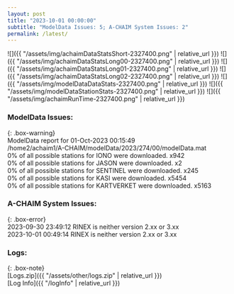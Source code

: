 ```yaml
---
layout: post
title: "2023-10-01 00:00:00"
subtitle: "ModelData Issues: 5; A-CHAIM System Issues: 2"
permalink: /latest/
---
```


![]({{ "/assets/img/achaimDataStatsShort-2327400.png" | relative_url }})
![]({{ "/assets/img/achaimDataStatsLong00-2327400.png" | relative_url }})
![]({{ "/assets/img/achaimDataStatsLong01-2327400.png" | relative_url }})
![]({{ "/assets/img/achaimDataStatsLong02-2327400.png" | relative_url }})
![]({{ "/assets/img/modelDataDataStats-2327400.png" | relative_url }})
![]({{ "/assets/img/modelDataStationStats-2327400.png" | relative_url }})
![]({{ "/assets/img/achaimRunTime-2327400.png" | relative_url }})


### ModelData Issues:  
  
{: .box-warning}  
 ModelData report for 01-Oct-2023 00:15:49   
 /home2/achaim1/A-CHAIM/modelData/2023/274/00/modelData.mat   
 0% of all possible stations for IONO were downloaded. x942   
 0% of all possible stations for JASON were downloaded. x2   
 0% of all possible stations for SENTINEL were downloaded. x245   
 0% of all possible stations for KASI were downloaded. x5454   
 0% of all possible stations for KARTVERKET were downloaded. x5163   
  
### A-CHAIM System Issues:  
  
{: .box-error}  
2023-09-30 23:49:12 RINEX is neither version 2.xx or 3.xx  
2023-10-01 00:49:14 RINEX is neither version 2.xx or 3.xx  

### Logs:  
  
{: .box-note}  
[Logs.zip]({{ "/assets/other/logs.zip" | relative_url }})  
[Log Info]({{ "/logInfo" | relative_url }})  
